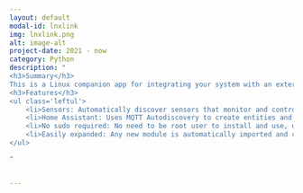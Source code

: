 ```yaml
---
layout: default
modal-id: lnxlink
img: lnxlink.png
alt: image-alt
project-date: 2021 - now
category: Python
description: "
<h3>Summary</h3>
This is a Linux companion app for integrating your system with an external application like Home Assistant using MQTT. It's very usefull for remote controling a linux PC, receiving notifications and monitoring it's stats.
<h3>Features</h3>
<ul class='leftul'>
	<li>Sensors: Automatically discover sensors that monitor and control the system.</li>
	<li>Home Assistant: Uses MQTT Autodiscovery to create entities and shows if update is required.</li>
	<li>No sudo required: No need to be root user to install and use, unless used on server setup.</li>
	<li>Easily expanded: Any new module is automatically imported and custom modules can be added.</li>
</ul>

"


---
```

